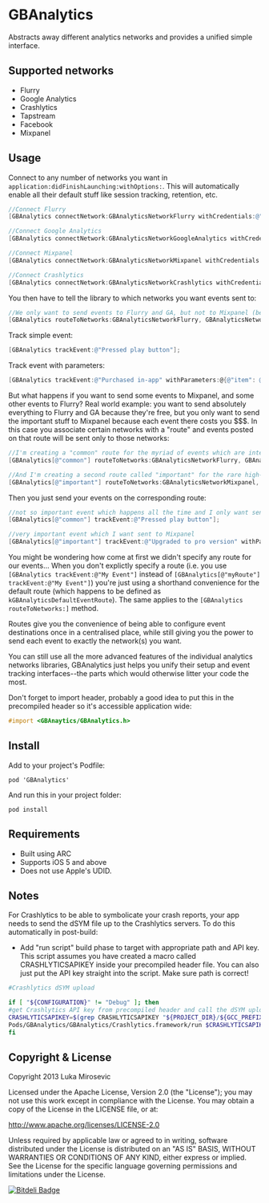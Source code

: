 GBAnalytics
============

Abstracts away different analytics networks and provides a unified simple interface.

Supported networks
------------

* Flurry
* Google Analytics
* Crashlytics
* Tapstream
* Facebook
* Mixpanel

Usage
------------

Connect to any number of networks you want in `application:didFinishLaunching:withOptions:`. This will automatically enable all their default stuff like session tracking, retention, etc.

```objective-c
//Connect Flurry
[GBAnalytics connectNetwork:GBAnalyticsNetworkFlurry withCredentials:@"FlurryAPIKey"];

//Connect Google Analytics
[GBAnalytics connectNetwork:GBAnalyticsNetworkGoogleAnalytics withCredentials:@"GoogleAnalyticsTrackingID"];

//Connect Mixpanel
[GBAnalytics connectNetwork:GBAnalyticsNetworkMixpanel withCredentials:@"MixpanelToken"];

//Connect Crashlytics
[GBAnalytics connectNetwork:GBAnalyticsNetworkCrashlytics withCredentials:@"CrashlyticsAPIKey"];
```

You then have to tell the library to which networks you want events sent to:

```objective-c
//We only want to send events to Flurry and GA, but not to Mixpanel (because it's expensive).
[GBAnalytics routeToNetworks:GBAnalyticsNetworkFlurry, GBAnalyticsNetworkGoogleAnalytics, nil];
```

Track simple event:

```objective-c
[GBAnalytics trackEvent:@"Pressed play button"];
```

Track event with parameters:

```objective-c
[GBAnalytics trackEvent:@"Purchased in-app" withParameters:@{@"item": @"red sword"}];
```

But what happens if you want to send some events to Mixpanel, and some other events to Flurry? Real world example: you want to send absolutely everything to Flurry and GA because they're free, but you only want to send the important stuff to Mixpanel because each event there costs you $$$. In this case you associate certain networks with a "route" and events posted on that route will be sent only to those networks:

```objective-c
//I'm creating a "common" route for the myriad of events which are interesting, but not interesting enough to pay Mixpanel for
[GBAnalytics[@"common"] routeToNetworks:GBAnalyticsNetworkFlurry, GBAnalyticsNetworkGoogleAnalytics, nil];

//And I'm creating a second route called "important" for the rare high-value stuff where I want to say use Mixpanel's people analytics (for instance)
[GBAnalytics[@"important"] routeToNetworks:GBAnalyticsNetworkMixpanel, nil];
```

Then you just send your events on the corresponding route:

```objective-c
//not so important event which happens all the time and I only want sent to Flurry and GA
[GBAnalytics[@"common"] trackEvent:@"Pressed play button"];

//very important event which I want sent to Mixpanel
[GBAnalytics[@"important"] trackEvent:@"Upgraded to pro version" withParameters:@{@"source": @"blue nag screen"}];
```

You might be wondering how come at first we didn't specify any route for our events... When you don't explictly specify a route (i.e. you use `[GBAnalytics trackEvent:@"My Event"]` instead of `[GBAnalytics[@"myRoute"] trackEvent:@"My Event"]`) you're just using a shorthand convenience for the default route (which happens to be defined as `kGBAnalyticsDefaultEventRoute`). The same applies to the `[GBAnalytics routeToNetworks:]` method.

Routes give you the convenience of being able to configure event destinations once in a centralised place, while still giving you the power to send each event to exactly the network(s) you want.

You can still use all the more advanced features of the individual analytics networks libraries, GBAnalytics just helps you unify their setup and event tracking interfaces--the parts which would otherwise litter your code the most.

Don't forget to import header, probably a good idea to put this in the precompiled header so it's accessible application wide:

```objective-c
#import <GBAnaytics/GBAnalytics.h>
```

Install
------------

Add to your project's Podfile:

`pod 'GBAnalytics'`

And run this in your project folder:

`pod install`

Requirements
------------

* Built using ARC
* Supports iOS 5 and above
* Does not use Apple's UDID.

Notes
------------

For Crashlytics to be able to symbolicate your crash reports, your app needs to send the dSYM file up to the Crashlytics servers. To do this automatically in post-build:

* Add "run script" build phase to target with appropriate path and API key. This script assumes you have created a macro called CRASHLYTICSAPIKEY inside your precompiled header file. You can also just put the API key straight into the script. Make sure path is correct!

```sh
#Crashlytics dSYM upload

if [ "${CONFIGURATION}" != "Debug" ]; then
#get Crashlytics API key from precompiled header and call the dSYM uploader with the key
CRASHLYTICSAPIKEY=$(grep CRASHLYTICSAPIKEY "${PROJECT_DIR}/${GCC_PREFIX_HEADER}" | awk '{print $3}' | grep -oEi "[^@^\"]+")
Pods/GBAnalytics/GBAnalytics/Crashlytics.framework/run $CRASHLYTICSAPIKEY
fi
```

Copyright & License
------------

Copyright 2013 Luka Mirosevic

Licensed under the Apache License, Version 2.0 (the "License"); you may not use this work except in compliance with the License. You may obtain a copy of the License in the LICENSE file, or at:

http://www.apache.org/licenses/LICENSE-2.0

Unless required by applicable law or agreed to in writing, software distributed under the License is distributed on an "AS IS" BASIS, WITHOUT WARRANTIES OR CONDITIONS OF ANY KIND, either express or implied. See the License for the specific language governing permissions and limitations under the License.

[![Bitdeli Badge](https://d2weczhvl823v0.cloudfront.net/lmirosevic/gbanalytics/trend.png)](https://bitdeli.com/free "Bitdeli Badge")
